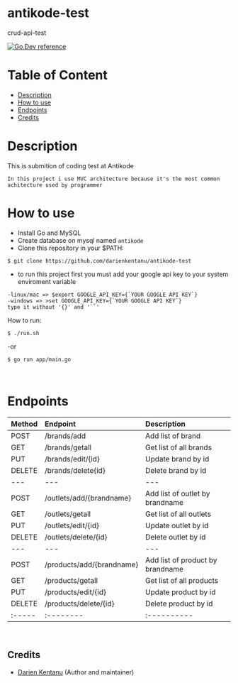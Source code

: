 # antikode-test
crud-api-test

[![Go.Dev reference](https://img.shields.io/badge/gorm-reference-blue?logo=go&logoColor=blue)](https://pkg.go.dev/gorm.io/gorm?tab=doc)

# Table of Content
- [Description](#description)
- [How to use](#how-to-use)
- [Endpoints](#endpoints)
- [Credits](#credits)

# Description
This is submition of coding test at Antikode
```
In this project i use MVC architecture because it's the most common achitecture used by programmer
```

# How to use
- Install Go and MySQL
- Create database on mysql named `antikode`
- Clone this repository in your $PATH:
```
$ git clone https://github.com/darienkentanu/antikode-test
```
- to run this project first you must add your google api key to your system enviroment variable
```
-linux/mac => $export GOOGLE_API_KEY={`YOUR GOOGLE API KEY`}
-windows => >set GOOGLE_API_KEY={`YOUR GOOGLE API KEY`}
type it without '{}' and '``'
```

How to run: 
```
$ ./run.sh
```
-or
```
$ go run app/main.go
```

<br>


# Endpoints

| Method | Endpoint | Description
|:-----|:--------|:----------|
| POST | /brands/add | Add list of brand|
| GET | /brands/getall | Get list of all brands|
| PUT | /brands/edit/{id} | Update brand by id|
| DELETE | /brands/delete{id} | Delete brand by id|
|---|---|---|
| POST | /outlets/add/{brandname} | Add list of outlet by brandname|
| GET | /outlets/getall | Get list of all outlets |
| PUT | /outlets/edit/{id} | Update outlet by id |
| DELETE | /outlets/delete/{id} | Delete outlet by id |
|---|---|---|
| POST | /products/add/{brandname} | Add list of product by brandname|
| GET | /products/getall | Get list of all products |
| PUT | /products/edit/{id} | Update product by id |
| DELETE | /products/delete/{id} | Delete product by id |
|:-----|:--------|:----------|


<br>

## Credits

- [Darien Kentanu](https://github.com/darienkentanu) (Author and maintainer)